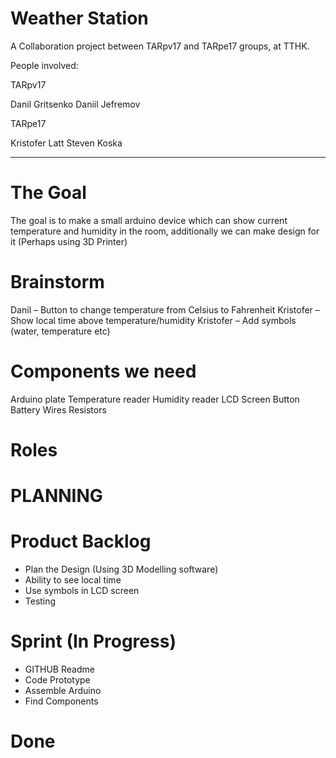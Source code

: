 # Weather Station

A Collaboration project between TARpv17 and TARpe17 groups, at TTHK.

People involved:

TARpv17

Danil Gritsenko
Daniil Jefremov

TARpe17

Kristofer Latt
Steven Koska

---------------------------------

# The Goal

The goal is to make a small arduino device which can show current temperature and humidity in the room, additionally we can make design for it (Perhaps using 3D Printer)


# Brainstorm

Danil – Button to change temperature from Celsius to Fahrenheit
Kristofer – Show local time above temperature/humidity
Kristofer – Add symbols (water, temperature etc)

# Components we need

Arduino plate
Temperature reader
Humidity reader
LCD Screen
Button
Battery
Wires
Resistors

# Roles

# PLANNING

# Product Backlog
- Plan the Design (Using 3D Modelling software)
- Ability to see local time
- Use symbols in LCD screen
- Testing

# Sprint (In Progress)

- GITHUB Readme
- Code Prototype
- Assemble Arduino
- Find Components

# Done






